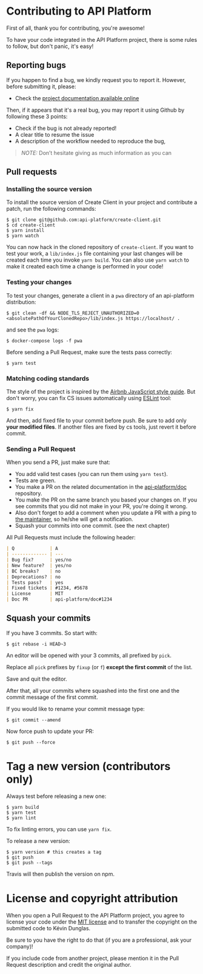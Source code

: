 # Contributing to API Platform

First of all, thank you for contributing, you're awesome!

To have your code integrated in the API Platform project, there is some rules to follow, but don't panic, it's easy!

## Reporting bugs

If you happen to find a bug, we kindly request you to report it. However, before submitting it, please:

  * Check the [project documentation available online](https://api-platform.com/docs/)

Then, if it appears that it's a real bug, you may report it using Github by following these 3 points:

  * Check if the bug is not already reported!
  * A clear title to resume the issue
  * A description of the workflow needed to reproduce the bug,

> _NOTE:_ Don’t hesitate giving as much information as you can

## Pull requests

### Installing the source version

To install the source version of Create Client in your project and contribute a patch, run the following commands:

```console
$ git clone git@github.com:api-platform/create-client.git
$ cd create-client
$ yarn install
$ yarn watch
```

You can now hack in the cloned repository of `create-client`. If you want to test your work, a `lib/index.js` file containing your last changes will be created each time you invoke `yarn build`. You can also use `yarn watch` to make it created each time a change is performed in your code!

### Testing your changes

To test your changes, generate a client in a `pwa` directory of an api-platform distribution:

```console
$ git clean -df && NODE_TLS_REJECT_UNAUTHORIZED=0 <absolutePathOfYourClonedRepo>/lib/index.js https://localhost/ .
```

and see the `pwa` logs:

```console
$ docker-compose logs -f pwa
```

Before sending a Pull Request, make sure the tests pass correctly:

```console
$ yarn test
```

### Matching coding standards

The style of the project is inspired by the [Airbnb JavaScript style guide](https://github.com/airbnb/javascript).
But don't worry, you can fix CS issues automatically using [ESLint](https://eslint.org/) tool:

```console
$ yarn fix
```

And then, add fixed file to your commit before push.
Be sure to add only **your modified files**. If another files are fixed by cs tools, just revert it before commit.

### Sending a Pull Request

When you send a PR, just make sure that:

* You add valid test cases (you can run them using `yarn test`).
* Tests are green.
* You make a PR on the related documentation in the [api-platform/doc](https://github.com/api-platform/doc) repository.
* You make the PR on the same branch you based your changes on. If you see commits that you did not make in your PR, you're doing it wrong.
* Also don't forget to add a comment when you update a PR with a ping to [the maintainer](https://github.com/orgs/api-platform/people), so he/she will get a notification.
* Squash your commits into one commit. (see the next chapter)

All Pull Requests must include the following header:

```markdown
| Q             | A
| ------------- | ---
| Bug fix?      | yes/no
| New feature?  | yes/no
| BC breaks?    | no
| Deprecations? | no
| Tests pass?   | yes
| Fixed tickets | #1234, #5678
| License       | MIT
| Doc PR        | api-platform/doc#1234
```

## Squash your commits

If you have 3 commits. So start with:

```console
$ git rebase -i HEAD~3
```

An editor will be opened with your 3 commits, all prefixed by `pick`.

Replace all `pick` prefixes by `fixup` (or `f`) **except the first commit** of the list.

Save and quit the editor.

After that, all your commits where squashed into the first one and the commit message of the first commit.

If you would like to rename your commit message type:

```console
$ git commit --amend
```

Now force push to update your PR:

```console
$ git push --force
```

# Tag a new version (contributors only)

Always test before releasing a new one:

```console
$ yarn build
$ yarn test
$ yarn lint
```

To fix linting errors, you can use `yarn fix`.

To release a new version:

```console
$ yarn version # this creates a tag
$ git push
$ git push --tags
```

Travis will then publish the version on npm.

# License and copyright attribution

When you open a Pull Request to the API Platform project, you agree to license your code under the [MIT license](LICENSE)
and to transfer the copyright on the submitted code to Kévin Dunglas.

Be sure to you have the right to do that (if you are a professional, ask your company)!

If you include code from another project, please mention it in the Pull Request description and credit the original author.
